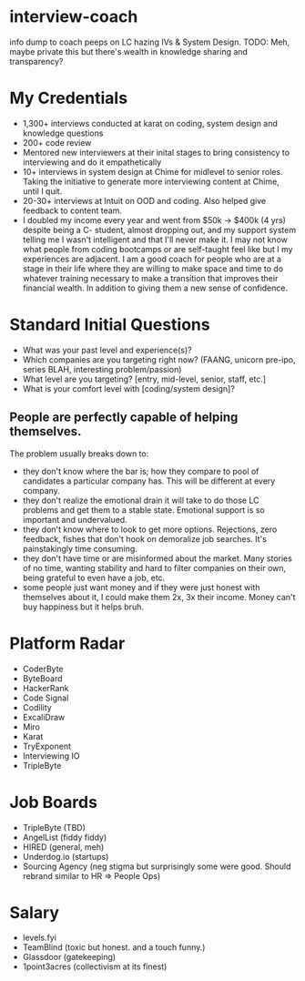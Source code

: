 # interview-coach
info dump to coach peeps on LC hazing IVs &amp; System Design. 
TODO: Meh, maybe private this but there's wealth in knowledge sharing and transparency? 

# My Credentials
- 1,300+ interviews conducted at karat on coding, system design and knowledge questions
- 200+ code review
- Mentored new interviewers at their inital stages to bring consistency to interviewing and do it empathetically
- 10+ interviews in system design at Chime for midlevel to senior roles. Taking the initiative to generate more interviewing content at Chime, until I quit.
- 20-30+ interviews at Intuit on OOD and coding. Also helped give feedback to content team. 
- I doubled my income every year and went from $50k -> $400k (4 yrs) despite being a C- student, almost dropping out, and my support system telling me I wasn't intelligent and that I'll never make it. I may not know what people from coding bootcamps or are self-taught feel like but I my experiences are adjacent. I am a good coach for people who are at a stage in their life where they are willing to make space and time to do whatever training necessary to make a transition that improves their financial wealth. In addition to giving them a new sense of confidence.

# Standard Initial Questions
- What was your past level and experience(s)?
- Which companies are you targeting right now? (FAANG, unicorn pre-ipo, series BLAH, interesting problem/passion)
- What level are you targeting? [entry, mid-level, senior, staff, etc.]
- What is your comfort level with [coding/system design]?

## People are perfectly capable of helping themselves. 
The problem usually breaks down to:
- they don't know where the bar is; how they compare to pool of candidates a particular company has. This will be different at every company.
- they don't realize the emotional drain it will take to do those LC problems and get them to a stable state. Emotional support is so important and undervalued.
- they don't know where to look to get more options. Rejections, zero feedback, fishes that don't hook on demoralize job searches. It's painstakingly time consuming.
- they don't have time or are misinformed about the market. Many stories of no time, wanting stability and hard to filter companies on their own, being grateful to even have a job, etc. 
- some people just want money and if they were just honest with themselves about it, I could make them 2x, 3x their income. Money can't buy happiness but it helps bruh.

# Platform Radar
- CoderByte
- ByteBoard
- HackerRank
- Code Signal
- Codility
- ExcaliDraw
- Miro 
- Karat 
- TryExponent
- Interviewing IO
- TripleByte

# Job Boards
- TripleByte (TBD)
- AngelList (fiddy fiddy)
- HIRED (general, meh)
- Underdog.io (startups)
- Sourcing Agency (neg stigma but surprisingly some were good. Should rebrand similar to HR => People Ops)

# Salary
- levels.fyi
- TeamBlind (toxic but honest. and a touch funny.)
- Glassdoor (gatekeeping)
- 1point3acres (collectivism at its finest)

